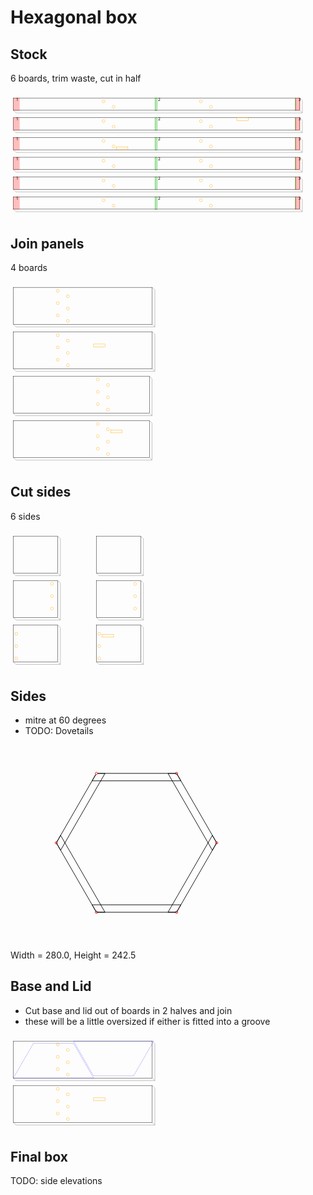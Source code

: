 # Hexagonal box
## Stock
6 boards, trim waste, cut in half

<svg width="1100" viewBox="0 0 1100 437.19238815542514" xmlns="http://www.w3.org/2000/svg">
<rect x="10" y="20" width="1000" height="43" style="fill: none; stroke: black; stroke-width: 1;" />
<polyline fill="none" stroke-width="1" stroke-dasharray="" stroke="gray" points="10,63 19.192388155425117,72.19238815542512 1019.1923881554251,72.19238815542512 1019.1923881554251,72.19238815542512 1010,63" />
<polyline fill="none" stroke-width="1" stroke-dasharray="" stroke="gray" points="1010,20 1019.1923881554251,29.192388155425117 1019.1923881554251,72.19238815542512" />
<rect x="10" y="20" width="21" height="44" style="fill: rgba(255,0,0,0.25); stroke: rgba(255,0,0,0.25); stroke-width: 1;" />
<text style="" text-anchor="left" x="20" y="30" fill="black">1</text>
<rect x="505" y="20" width="6" height="44" style="fill: rgba(0,255,0,0.25); stroke: green; stroke-width: 1;" />
<text style="" text-anchor="left" x="515" y="30" fill="black">2</text>
<rect x="995" y="20" width="1" height="44" style="fill: rgba(0,255,0,0.25); stroke: green; stroke-width: 1;" />
<text style="" text-anchor="left" x="1005" y="30" fill="black">3</text>
<rect x="995" y="20" width="16" height="44" style="fill: rgba(255,0,0,0.25); stroke: rgba(255,0,0,0.25); stroke-width: 1;" />
<circle cx="325" cy="32" r="5" stroke="orange" fill="white" stroke-width="1" />
<circle cx="360" cy="51" r="5" stroke="orange" fill="white" stroke-width="1" />
<circle cx="665" cy="32" r="5" stroke="orange" fill="white" stroke-width="1" />
<circle cx="700" cy="51" r="5" stroke="orange" fill="white" stroke-width="1" />
<rect x="10" y="89" width="1000" height="43" style="fill: none; stroke: black; stroke-width: 1;" />
<polyline fill="none" stroke-width="1" stroke-dasharray="" stroke="gray" points="10,132 19.192388155425117,141.1923881554251 1019.1923881554251,141.1923881554251 1019.1923881554251,141.1923881554251 1010,132" />
<polyline fill="none" stroke-width="1" stroke-dasharray="" stroke="gray" points="1010,89 1019.1923881554251,98.19238815542512 1019.1923881554251,141.1923881554251" />
<rect x="10" y="89" width="21" height="44" style="fill: rgba(255,0,0,0.25); stroke: rgba(255,0,0,0.25); stroke-width: 1;" />
<text style="" text-anchor="left" x="20" y="99" fill="black">1</text>
<rect x="505" y="89" width="6" height="44" style="fill: rgba(0,255,0,0.25); stroke: green; stroke-width: 1;" />
<text style="" text-anchor="left" x="515" y="99" fill="black">2</text>
<rect x="995" y="89" width="1" height="44" style="fill: rgba(0,255,0,0.25); stroke: green; stroke-width: 1;" />
<text style="" text-anchor="left" x="1005" y="99" fill="black">3</text>
<rect x="995" y="89" width="16" height="44" style="fill: rgba(255,0,0,0.25); stroke: rgba(255,0,0,0.25); stroke-width: 1;" />
<rect x="790" y="89" width="40" height="10" style="fill: none; stroke: orange; stroke-width: 1;" />
<circle cx="325" cy="101" r="5" stroke="orange" fill="white" stroke-width="1" />
<circle cx="360" cy="120" r="5" stroke="orange" fill="white" stroke-width="1" />
<circle cx="665" cy="101" r="5" stroke="orange" fill="white" stroke-width="1" />
<circle cx="700" cy="120" r="5" stroke="orange" fill="white" stroke-width="1" />
<rect x="10" y="158" width="1000" height="43" style="fill: none; stroke: black; stroke-width: 1;" />
<polyline fill="none" stroke-width="1" stroke-dasharray="" stroke="gray" points="10,201 19.192388155425117,210.1923881554251 1019.1923881554251,210.1923881554251 1019.1923881554251,210.1923881554251 1010,201" />
<polyline fill="none" stroke-width="1" stroke-dasharray="" stroke="gray" points="1010,158 1019.1923881554251,167.1923881554251 1019.1923881554251,210.1923881554251" />
<rect x="10" y="158" width="21" height="44" style="fill: rgba(255,0,0,0.25); stroke: rgba(255,0,0,0.25); stroke-width: 1;" />
<text style="" text-anchor="left" x="20" y="168" fill="black">1</text>
<rect x="505" y="158" width="6" height="44" style="fill: rgba(0,255,0,0.25); stroke: green; stroke-width: 1;" />
<text style="" text-anchor="left" x="515" y="168" fill="black">2</text>
<rect x="995" y="158" width="1" height="44" style="fill: rgba(0,255,0,0.25); stroke: green; stroke-width: 1;" />
<text style="" text-anchor="left" x="1005" y="168" fill="black">3</text>
<rect x="995" y="158" width="16" height="44" style="fill: rgba(255,0,0,0.25); stroke: rgba(255,0,0,0.25); stroke-width: 1;" />
<rect x="370" y="191" width="40" height="10" style="fill: none; stroke: orange; stroke-width: 1;" />
<circle cx="325" cy="170" r="5" stroke="orange" fill="white" stroke-width="1" />
<circle cx="360" cy="189" r="5" stroke="orange" fill="white" stroke-width="1" />
<circle cx="665" cy="170" r="5" stroke="orange" fill="white" stroke-width="1" />
<circle cx="700" cy="189" r="5" stroke="orange" fill="white" stroke-width="1" />
<rect x="10" y="227" width="1000" height="43" style="fill: none; stroke: black; stroke-width: 1;" />
<polyline fill="none" stroke-width="1" stroke-dasharray="" stroke="gray" points="10,270 19.192388155425117,279.19238815542514 1019.1923881554251,279.19238815542514 1019.1923881554251,279.19238815542514 1010,270" />
<polyline fill="none" stroke-width="1" stroke-dasharray="" stroke="gray" points="1010,227 1019.1923881554251,236.1923881554251 1019.1923881554251,279.19238815542514" />
<rect x="10" y="227" width="21" height="44" style="fill: rgba(255,0,0,0.25); stroke: rgba(255,0,0,0.25); stroke-width: 1;" />
<text style="" text-anchor="left" x="20" y="237" fill="black">1</text>
<rect x="505" y="227" width="6" height="44" style="fill: rgba(0,255,0,0.25); stroke: green; stroke-width: 1;" />
<text style="" text-anchor="left" x="515" y="237" fill="black">2</text>
<rect x="995" y="227" width="1" height="44" style="fill: rgba(0,255,0,0.25); stroke: green; stroke-width: 1;" />
<text style="" text-anchor="left" x="1005" y="237" fill="black">3</text>
<rect x="995" y="227" width="16" height="44" style="fill: rgba(255,0,0,0.25); stroke: rgba(255,0,0,0.25); stroke-width: 1;" />
<circle cx="325" cy="239" r="5" stroke="orange" fill="white" stroke-width="1" />
<circle cx="360" cy="258" r="5" stroke="orange" fill="white" stroke-width="1" />
<circle cx="665" cy="239" r="5" stroke="orange" fill="white" stroke-width="1" />
<circle cx="700" cy="258" r="5" stroke="orange" fill="white" stroke-width="1" />
<rect x="10" y="296" width="1000" height="43" style="fill: none; stroke: black; stroke-width: 1;" />
<polyline fill="none" stroke-width="1" stroke-dasharray="" stroke="gray" points="10,339 19.192388155425117,348.19238815542514 1019.1923881554251,348.19238815542514 1019.1923881554251,348.19238815542514 1010,339" />
<polyline fill="none" stroke-width="1" stroke-dasharray="" stroke="gray" points="1010,296 1019.1923881554251,305.19238815542514 1019.1923881554251,348.19238815542514" />
<rect x="10" y="296" width="21" height="44" style="fill: rgba(255,0,0,0.25); stroke: rgba(255,0,0,0.25); stroke-width: 1;" />
<text style="" text-anchor="left" x="20" y="306" fill="black">1</text>
<rect x="505" y="296" width="6" height="44" style="fill: rgba(0,255,0,0.25); stroke: green; stroke-width: 1;" />
<text style="" text-anchor="left" x="515" y="306" fill="black">2</text>
<rect x="995" y="296" width="1" height="44" style="fill: rgba(0,255,0,0.25); stroke: green; stroke-width: 1;" />
<text style="" text-anchor="left" x="1005" y="306" fill="black">3</text>
<rect x="995" y="296" width="16" height="44" style="fill: rgba(255,0,0,0.25); stroke: rgba(255,0,0,0.25); stroke-width: 1;" />
<circle cx="325" cy="308" r="5" stroke="orange" fill="white" stroke-width="1" />
<circle cx="360" cy="327" r="5" stroke="orange" fill="white" stroke-width="1" />
<circle cx="665" cy="308" r="5" stroke="orange" fill="white" stroke-width="1" />
<circle cx="700" cy="327" r="5" stroke="orange" fill="white" stroke-width="1" />
<rect x="10" y="365" width="1000" height="43" style="fill: none; stroke: black; stroke-width: 1;" />
<polyline fill="none" stroke-width="1" stroke-dasharray="" stroke="gray" points="10,408 19.192388155425117,417.19238815542514 1019.1923881554251,417.19238815542514 1019.1923881554251,417.19238815542514 1010,408" />
<polyline fill="none" stroke-width="1" stroke-dasharray="" stroke="gray" points="1010,365 1019.1923881554251,374.19238815542514 1019.1923881554251,417.19238815542514" />
<rect x="10" y="365" width="21" height="44" style="fill: rgba(255,0,0,0.25); stroke: rgba(255,0,0,0.25); stroke-width: 1;" />
<text style="" text-anchor="left" x="20" y="375" fill="black">1</text>
<rect x="505" y="365" width="6" height="44" style="fill: rgba(0,255,0,0.25); stroke: green; stroke-width: 1;" />
<text style="" text-anchor="left" x="515" y="375" fill="black">2</text>
<rect x="995" y="365" width="1" height="44" style="fill: rgba(0,255,0,0.25); stroke: green; stroke-width: 1;" />
<text style="" text-anchor="left" x="1005" y="375" fill="black">3</text>
<rect x="995" y="365" width="16" height="44" style="fill: rgba(255,0,0,0.25); stroke: rgba(255,0,0,0.25); stroke-width: 1;" />
<circle cx="325" cy="377" r="5" stroke="orange" fill="white" stroke-width="1" />
<circle cx="360" cy="396" r="5" stroke="orange" fill="white" stroke-width="1" />
<circle cx="665" cy="377" r="5" stroke="orange" fill="white" stroke-width="1" />
<circle cx="700" cy="396" r="5" stroke="orange" fill="white" stroke-width="1" />
</svg>


## Join panels
4 boards

<svg width="1100" viewBox="0 0 1100 643.1923881554251" xmlns="http://www.w3.org/2000/svg">
<rect x="10" y="20" width="485" height="129" style="fill: none; stroke: black; stroke-width: 1;" />
<polyline fill="none" stroke-width="1" stroke-dasharray="" stroke="gray" points="10,149 19.192388155425117,158.1923881554251 504.19238815542514,158.1923881554251 504.19238815542514,158.1923881554251 495,149" />
<polyline fill="none" stroke-width="1" stroke-dasharray="" stroke="gray" points="495,20 504.19238815542514,29.192388155425117 504.19238815542514,158.1923881554251" />
<circle cx="165" cy="32.0" r="5" stroke="orange" fill="white" stroke-width="1" />
<circle cx="200" cy="51.0" r="5" stroke="orange" fill="white" stroke-width="1" />
<circle cx="165" cy="75.0" r="5" stroke="orange" fill="white" stroke-width="1" />
<circle cx="200" cy="94.0" r="5" stroke="orange" fill="white" stroke-width="1" />
<circle cx="165" cy="118.0" r="5" stroke="orange" fill="white" stroke-width="1" />
<circle cx="200" cy="137.0" r="5" stroke="orange" fill="white" stroke-width="1" />
<rect x="10" y="175" width="485" height="129" style="fill: none; stroke: black; stroke-width: 1;" />
<polyline fill="none" stroke-width="1" stroke-dasharray="" stroke="gray" points="10,304 19.192388155425117,313.19238815542514 504.19238815542514,313.19238815542514 504.19238815542514,313.19238815542514 495,304" />
<polyline fill="none" stroke-width="1" stroke-dasharray="" stroke="gray" points="495,175 504.19238815542514,184.1923881554251 504.19238815542514,313.19238815542514" />
<circle cx="165" cy="187.0" r="5" stroke="orange" fill="white" stroke-width="1" />
<circle cx="200" cy="206.0" r="5" stroke="orange" fill="white" stroke-width="1" />
<rect x="290" y="218.0" width="40" height="10.0" style="fill: none; stroke: orange; stroke-width: 1;" />
<circle cx="165" cy="230.0" r="5" stroke="orange" fill="white" stroke-width="1" />
<circle cx="200" cy="249.0" r="5" stroke="orange" fill="white" stroke-width="1" />
<circle cx="165" cy="273.0" r="5" stroke="orange" fill="white" stroke-width="1" />
<circle cx="200" cy="292.0" r="5" stroke="orange" fill="white" stroke-width="1" />
<rect x="10" y="330" width="475" height="129" style="fill: none; stroke: black; stroke-width: 1;" />
<polyline fill="none" stroke-width="1" stroke-dasharray="" stroke="gray" points="10,459 19.192388155425117,468.19238815542514 494.19238815542514,468.19238815542514 494.19238815542514,468.19238815542514 485,459" />
<polyline fill="none" stroke-width="1" stroke-dasharray="" stroke="gray" points="485,330 494.19238815542514,339.19238815542514 494.19238815542514,468.19238815542514" />
<circle cx="305" cy="342.0" r="5" stroke="orange" fill="white" stroke-width="1" />
<circle cx="340" cy="361.0" r="5" stroke="orange" fill="white" stroke-width="1" />
<circle cx="305" cy="385.0" r="5" stroke="orange" fill="white" stroke-width="1" />
<circle cx="340" cy="404.0" r="5" stroke="orange" fill="white" stroke-width="1" />
<circle cx="305" cy="428.0" r="5" stroke="orange" fill="white" stroke-width="1" />
<circle cx="340" cy="447.0" r="5" stroke="orange" fill="white" stroke-width="1" />
<rect x="10" y="485" width="475" height="129" style="fill: none; stroke: black; stroke-width: 1;" />
<polyline fill="none" stroke-width="1" stroke-dasharray="" stroke="gray" points="10,614 19.192388155425117,623.1923881554251 494.19238815542514,623.1923881554251 494.19238815542514,623.1923881554251 485,614" />
<polyline fill="none" stroke-width="1" stroke-dasharray="" stroke="gray" points="485,485 494.19238815542514,494.19238815542514 494.19238815542514,623.1923881554251" />
<rect x="350" y="518.0" width="40" height="10.0" style="fill: none; stroke: orange; stroke-width: 1;" />
<circle cx="305" cy="497.0" r="5" stroke="orange" fill="white" stroke-width="1" />
<circle cx="340" cy="516.0" r="5" stroke="orange" fill="white" stroke-width="1" />
<circle cx="305" cy="540.0" r="5" stroke="orange" fill="white" stroke-width="1" />
<circle cx="340" cy="559.0" r="5" stroke="orange" fill="white" stroke-width="1" />
<circle cx="305" cy="583.0" r="5" stroke="orange" fill="white" stroke-width="1" />
<circle cx="340" cy="602.0" r="5" stroke="orange" fill="white" stroke-width="1" />
</svg>


## Cut sides
6 sides

<svg width="1100" viewBox="0 0 1100 488.19238815542514" xmlns="http://www.w3.org/2000/svg">
<rect x="10" y="20" width="155" height="129" style="fill: none; stroke: black; stroke-width: 1;" />
<polyline fill="none" stroke-width="1" stroke-dasharray="" stroke="gray" points="10,149 19.192388155425117,158.1923881554251 174.1923881554251,158.1923881554251 174.1923881554251,158.1923881554251 165,149" />
<polyline fill="none" stroke-width="1" stroke-dasharray="" stroke="gray" points="165,20 174.1923881554251,29.192388155425117 174.1923881554251,158.1923881554251" />
<rect x="10" y="175" width="155" height="129" style="fill: none; stroke: black; stroke-width: 1;" />
<polyline fill="none" stroke-width="1" stroke-dasharray="" stroke="gray" points="10,304 19.192388155425117,313.19238815542514 174.1923881554251,313.19238815542514 174.1923881554251,313.19238815542514 165,304" />
<polyline fill="none" stroke-width="1" stroke-dasharray="" stroke="gray" points="165,175 174.1923881554251,184.1923881554251 174.1923881554251,313.19238815542514" />
<circle cx="145" cy="187.0" r="5" stroke="orange" fill="white" stroke-width="1" />
<circle cx="145" cy="230.0" r="5" stroke="orange" fill="white" stroke-width="1" />
<circle cx="145" cy="273.0" r="5" stroke="orange" fill="white" stroke-width="1" />
<rect x="10" y="330" width="155" height="129" style="fill: none; stroke: black; stroke-width: 1;" />
<polyline fill="none" stroke-width="1" stroke-dasharray="" stroke="gray" points="10,459 19.192388155425117,468.19238815542514 174.1923881554251,468.19238815542514 174.1923881554251,468.19238815542514 165,459" />
<polyline fill="none" stroke-width="1" stroke-dasharray="" stroke="gray" points="165,330 174.1923881554251,339.19238815542514 174.1923881554251,468.19238815542514" />
<circle cx="20" cy="361.0" r="5" stroke="orange" fill="white" stroke-width="1" />
<circle cx="20" cy="404.0" r="5" stroke="orange" fill="white" stroke-width="1" />
<circle cx="20" cy="447.0" r="5" stroke="orange" fill="white" stroke-width="1" />
<rect x="300" y="20" width="155" height="129" style="fill: none; stroke: black; stroke-width: 1;" />
<polyline fill="none" stroke-width="1" stroke-dasharray="" stroke="gray" points="300,149 309.19238815542514,158.1923881554251 464.19238815542514,158.1923881554251 464.19238815542514,158.1923881554251 455,149" />
<polyline fill="none" stroke-width="1" stroke-dasharray="" stroke="gray" points="455,20 464.19238815542514,29.192388155425117 464.19238815542514,158.1923881554251" />
<rect x="300" y="175" width="155" height="129" style="fill: none; stroke: black; stroke-width: 1;" />
<polyline fill="none" stroke-width="1" stroke-dasharray="" stroke="gray" points="300,304 309.19238815542514,313.19238815542514 464.19238815542514,313.19238815542514 464.19238815542514,313.19238815542514 455,304" />
<polyline fill="none" stroke-width="1" stroke-dasharray="" stroke="gray" points="455,175 464.19238815542514,184.1923881554251 464.19238815542514,313.19238815542514" />
<circle cx="435" cy="187.0" r="5" stroke="orange" fill="white" stroke-width="1" />
<circle cx="435" cy="230.0" r="5" stroke="orange" fill="white" stroke-width="1" />
<circle cx="435" cy="273.0" r="5" stroke="orange" fill="white" stroke-width="1" />
<rect x="300" y="330" width="155" height="129" style="fill: none; stroke: black; stroke-width: 1;" />
<polyline fill="none" stroke-width="1" stroke-dasharray="" stroke="gray" points="300,459 309.19238815542514,468.19238815542514 464.19238815542514,468.19238815542514 464.19238815542514,468.19238815542514 455,459" />
<polyline fill="none" stroke-width="1" stroke-dasharray="" stroke="gray" points="455,330 464.19238815542514,339.19238815542514 464.19238815542514,468.19238815542514" />
<rect x="320" y="363.0" width="40" height="10.0" style="fill: none; stroke: orange; stroke-width: 1;" />
<circle cx="310" cy="361.0" r="5" stroke="orange" fill="white" stroke-width="1" />
<circle cx="310" cy="404.0" r="5" stroke="orange" fill="white" stroke-width="1" />
<circle cx="310" cy="447.0" r="5" stroke="orange" fill="white" stroke-width="1" />
</svg>


## Sides
- mitre at 60 degrees
- TODO: Dovetails

<svg width="1100" viewBox="0 0 550 342.467875173176" xmlns="http://www.w3.org/2000/svg">
<polygon fill="none" stroke-width="1" stroke-dasharray="" stroke="black" points="150.0,50.0 289.98889300106975,50.0 297.4944465005349,63.0 142.49444650053488,63.0" />
<circle cx="289.98889300106975" cy="50.0" r="2" stroke="red" fill="white" stroke-width="1" />
<polygon fill="none" stroke-width="1" stroke-dasharray="" stroke="black" points="289.98889300106975,50.0 359.98333950160463,171.233937586588 352.4777860021395,184.233937586588 274.9777860021395,50.0" />
<circle cx="359.98333950160463" cy="171.233937586588" r="2" stroke="red" fill="white" stroke-width="1" />
<polygon fill="none" stroke-width="1" stroke-dasharray="" stroke="black" points="359.98333950160463,171.233937586588 289.98889300106975,292.467875173176 274.9777860021395,292.467875173176 352.4777860021395,158.233937586588" />
<circle cx="289.98889300106975" cy="292.467875173176" r="2" stroke="red" fill="white" stroke-width="1" />
<polygon fill="none" stroke-width="1" stroke-dasharray="" stroke="black" points="289.98889300106975,292.467875173176 150.0,292.467875173176 142.49444650053488,279.467875173176 297.4944465005349,279.467875173176" />
<circle cx="150.0" cy="292.467875173176" r="2" stroke="red" fill="white" stroke-width="1" />
<polygon fill="none" stroke-width="1" stroke-dasharray="" stroke="black" points="150.0,292.467875173176 80.00555349946507,171.23393758658807 87.51110699893019,158.23393758658807 165.01110699893025,292.467875173176" />
<circle cx="80.00555349946507" cy="171.23393758658807" r="2" stroke="red" fill="white" stroke-width="1" />
<polygon fill="none" stroke-width="1" stroke-dasharray="" stroke="black" points="80.00555349946507,171.23393758658807 149.99999999999994,50.00000000000007 165.01110699893022,50.00000000000007 87.51110699893019,184.23393758658807" />
<circle cx="149.99999999999994" cy="50.00000000000007" r="2" stroke="red" fill="white" stroke-width="1" />
</svg>


Width = 280.0, Height = 242.5
## Base and Lid
- Cut base and lid out of boards in 2 halves and join
- these will be a little oversized if either is fitted into a groove

<svg width="1100" viewBox="0 0 1100 333.19238815542514" xmlns="http://www.w3.org/2000/svg">
<rect x="10" y="20" width="485" height="129" style="fill: none; stroke: black; stroke-width: 1;" />
<polyline fill="none" stroke-width="1" stroke-dasharray="" stroke="gray" points="10,149 19.192388155425117,158.1923881554251 504.19238815542514,158.1923881554251 504.19238815542514,158.1923881554251 495,149" />
<polyline fill="none" stroke-width="1" stroke-dasharray="" stroke="gray" points="495,20 504.19238815542514,29.192388155425117 504.19238815542514,158.1923881554251" />
<circle cx="165" cy="32.0" r="5" stroke="orange" fill="white" stroke-width="1" />
<circle cx="200" cy="51.0" r="5" stroke="orange" fill="white" stroke-width="1" />
<circle cx="165" cy="75.0" r="5" stroke="orange" fill="white" stroke-width="1" />
<circle cx="200" cy="94.0" r="5" stroke="orange" fill="white" stroke-width="1" />
<circle cx="165" cy="118.0" r="5" stroke="orange" fill="white" stroke-width="1" />
<circle cx="200" cy="137.0" r="5" stroke="orange" fill="white" stroke-width="1" />
<rect x="10" y="175" width="485" height="129" style="fill: none; stroke: black; stroke-width: 1;" />
<polyline fill="none" stroke-width="1" stroke-dasharray="" stroke="gray" points="10,304 19.192388155425117,313.19238815542514 504.19238815542514,313.19238815542514 504.19238815542514,313.19238815542514 495,304" />
<polyline fill="none" stroke-width="1" stroke-dasharray="" stroke="gray" points="495,175 504.19238815542514,184.1923881554251 504.19238815542514,313.19238815542514" />
<circle cx="165" cy="187.0" r="5" stroke="orange" fill="white" stroke-width="1" />
<circle cx="200" cy="206.0" r="5" stroke="orange" fill="white" stroke-width="1" />
<rect x="290" y="218.0" width="40" height="10.0" style="fill: none; stroke: orange; stroke-width: 1;" />
<circle cx="165" cy="230.0" r="5" stroke="orange" fill="white" stroke-width="1" />
<circle cx="200" cy="249.0" r="5" stroke="orange" fill="white" stroke-width="1" />
<circle cx="165" cy="273.0" r="5" stroke="orange" fill="white" stroke-width="1" />
<circle cx="200" cy="292.0" r="5" stroke="orange" fill="white" stroke-width="1" />
<polygon fill="none" stroke-width="1" stroke-dasharray="2" stroke="blue" points="219.9833395016047,27.766062413411987 289.97778600213957,149.0 10.0,149.00000000000006 79.99444650053488,27.766062413412044" />
<polygon fill="none" stroke-width="1" stroke-dasharray="2" stroke="blue" points="499.93575034635205,20.0 429.9413038458172,141.233937586588 289.9524108447474,141.233937586588 219.95796434421248,20.000000000000057" />
</svg>


## Final box
TODO: side elevations
